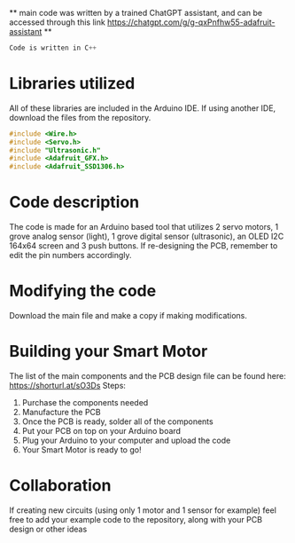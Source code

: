 ** main code was written by a trained ChatGPT assistant, and can be accessed through this link https://chatgpt.com/g/g-qxPnfhw55-adafruit-assistant **

``` C++
Code is written in C++
```

# Libraries utilized
All of these libraries are included in the Arduino IDE. If using another IDE, download the files from the repository.

``` C++
#include <Wire.h>
#include <Servo.h>
#include "Ultrasonic.h"
#include <Adafruit_GFX.h>
#include <Adafruit_SSD1306.h>
```

# Code description
The code is made for an Arduino based tool that utilizes 2 servo motors, 1 grove analog sensor (light), 1 grove digital sensor 
(ultrasonic), an OLED I2C 164x64 screen and 3 push buttons. If re-designing the PCB, remember to edit the pin numbers accordingly.

# Modifying the code 
Download the main file and make a copy if making modifications. 

# Building your Smart Motor
The list of the main components and the PCB design file can be found here: https://shorturl.at/sO3Ds
Steps:
1. Purchase the components needed
2. Manufacture the PCB
3. Once the PCB is ready, solder all of the components
4. Put your PCB on top on your Arduino board
5. Plug your Arduino to your computer and upload the code
6. Your Smart Motor is ready to go!

# Collaboration
If creating new circuits (using only 1 motor and 1 sensor for example) feel free to add your example code to the repository, along with your PCB design or other ideas
